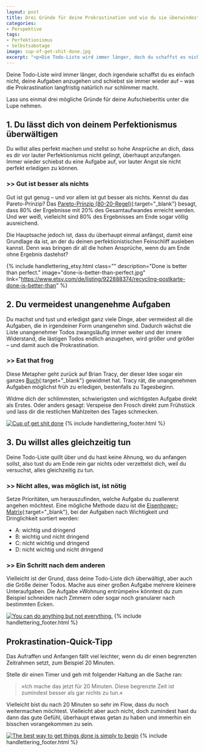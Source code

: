 ```yaml
---
layout: post
title: Drei Gründe für deine Prokrastination und wie du sie überwindest
categories:
- Perspektive
tags:
- Perfektionismus
- Selbstsabotage
image: cup-of-get-shit-done.jpg
excerpt: "<p>Die Todo-Liste wird immer länger, doch du schaffst es nicht anzufangen. In diesem Beitrag findest du drei mögliche Gründe für deine Prokrastination und ein paar Gedankenimpulse zum Überwinden deiner Aufschieberitis.</p>"
---
```


Deine Todo-Liste wird immer länger, doch irgendwie schaffst du es einfach nicht,
deine Aufgaben anzugehen und schiebst sie immer wieder auf – was die
Prokrastination langfristig natürlich nur schlimmer macht.

Lass uns einmal drei mögliche Gründe für deine Aufschieberitis unter die Lupe
nehmen.

## 1. Du lässt dich von deinem Perfektionismus überwältigen

Du willst alles perfekt machen und stellst so hohe Ansprüche an dich, dass es
dir vor lauter Perfektionismus nicht gelingt, überhaupt anzufangen. Immer wieder
schiebst du eine Aufgabe auf, vor lauter Angst sie nicht perfekt erledigen zu
können.

### >> Gut ist besser als nichts

Gut ist gut genug – und vor allem ist gut besser als nichts. Kennst du das
Pareto-Prinzip? Das
[Pareto-Prinzip (80-20-Regel)](https://karrierebibel.de/pareto-prinzip/){:target="\_blank"}
besagt, dass 80% der Ergebnisse mit 20% des Gesamtaufwandes erreicht werden. Und
wer weiß, vielleicht sind 80% des Ergebnisses am Ende sogar völlig ausreichend.

Die Hauptsache jedoch ist, dass du überhaupt einmal anfängst, damit eine
Grundlage da ist, an der du deinen perfektionistischen Feinschliff ausleben
kannst. Denn was bringen dir all die hohen Ansprüche, wenn du am Ende ohne
Ergebnis dastehst?

{% include handlettering_etsy.html
  class=""
  description="Done is better than perfect."
  image="done-is-better-than-perfect.jpg"
  link="https://www.etsy.com/de/listing/922888374/recycling-postkarte-done-is-better-than"
%}

## 2. Du vermeidest unangenehme Aufgaben

Du machst und tust und erledigst ganz viele Dinge, aber vermeidest all die
Aufgaben, die in irgendeiner Form unangenehm sind. Dadurch wächst die Liste
unangenehmer Todos zwangsläufig immer weiter und der innere Widerstand, die
lästigen Todos endlich anzugehen, wird größer und größer – und damit auch die
Prokrastination.

### >> Eat that frog

Diese Metapher geht zurück auf Brian Tracy, der dieser Idee sogar ein ganzes
[Buch](https://www.gabal-verlag.de/buch/eat_that_frog/9783869369099){:target="\_blank"} gewidmet hat. Tracy rät, die unangenehmen
Aufgaben möglichst früh zu erledigen, bestenfalls zu Tagesbeginn.

Widme dich der schlimmsten, schwierigsten und wichtigsten Aufgabe direkt als
Erstes. Oder anders gesagt: Verspeise den Frosch direkt zum Frühstück
und lass dir die restlichen Mahlzeiten des Tages schmecken.

[![Cup of get shit done]({{site.baseurl}}/assets/img/posts/cup-of-get-shit-done.jpg)]({{site.baseurl}}/assets/img/posts/cup-of-get-shit-done.jpg)
{% include handlettering_footer.html %}

## 3. Du willst alles gleichzeitig tun

Deine Todo-Liste quillt über und du hast keine Ahnung, wo du anfangen sollst,
also tust du am Ende rein gar nichts oder verzettelst dich, weil du versuchst,
alles gleichzeitig zu tun.

### >> Nicht alles, was möglich ist, ist nötig

Setze Prioritäten, um herauszufinden, welche Aufgabe du zuallererst angehen
möchtest. Eine mögliche Methode dazu ist die
[Eisenhower-Matrix](https://karrierebibel.de/eisenhower-prinzip/){:target="\_blank"},
bei der Aufgaben nach Wichtigkeit und Dringlichkeit sortiert werden:

* A: wichtig und dringend
* B: wichtig und nicht dringend
* C: nicht wichtig und dringend
* D: nicht wichtig und nicht dringend

### >> Ein Schritt nach dem anderen

Vielleicht ist der Grund, dass deine Todo-Liste dich überwältigt, aber auch die
Größe deiner Todos. Mache aus einer großen Aufgabe mehrere kleinere
Unteraufgaben. Die Aufgabe »Wohnung entrümpeln« könntest du zum Beispiel
schneiden nach Zimmern oder sogar noch granularer nach bestimmten Ecken.

[![You can do anything but not everything.]({{site.baseurl}}/assets/img/posts/do-anything-not-everything.jpg)]({{site.baseurl}}/assets/img/posts/do-anything-not-everything.jpg)
{% include handlettering_footer.html %}

## Prokrastination-Quick-Tipp

Das Aufraffen und Anfangen fällt viel leichter, wenn du dir einen begrenzten
Zeitrahmen setzt, zum Beispiel 20 Minuten.

Stelle dir einen Timer und geh mit folgender Haltung an die Sache ran:
>»Ich mache das jetzt für 20 Minuten. Diese begrenzte Zeit ist zumindest besser
als gar nichts zu tun.«

Vielleicht bist du nach 20 Minuten so sehr im Flow, dass du noch weitermachen
möchtest. Vielleicht aber auch nicht, doch zumindest hast du dann das gute
Gefühl, überhaupt etwas getan zu haben und immerhin ein bisschen vorangekommen
zu sein.

[![The best way to get things done is simply to begin]({{site.baseurl}}/assets/img/posts/the-best-way-to-get-things-done-is-simply-to-begin.jpg)]({{site.baseurl}}/assets/img/posts/the-best-way-to-get-things-done-is-simply-to-begin.jpg)
{% include handlettering_footer.html %}
